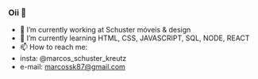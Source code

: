 ### Oii 👋


- 🔭 I’m currently working at Schuster móveis & design
- 🌱 I’m currently learning HTML, CSS, JAVASCRIPT, SQL, NODE, REACT
- 📫 How to reach me: 
- insta: @marcos_schuster_kreutz
- e-mail: marcossk87@gmail.com
